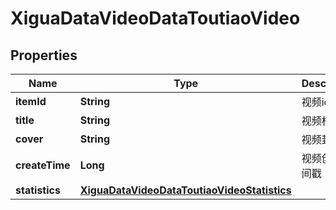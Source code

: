 # XiguaDataVideoDataToutiaoVideo

## Properties
Name | Type | Description | Notes
------------ | ------------- | ------------- | -------------
**itemId** | **String** | 视频id | 
**title** | **String** | 视频标题 | 
**cover** | **String** | 视频封面 | 
**createTime** | **Long** | 视频创建时间戳 | 
**statistics** | [**XiguaDataVideoDataToutiaoVideoStatistics**](XiguaDataVideoDataToutiaoVideoStatistics.md) |  | 
